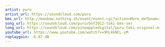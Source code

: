 ```yaml
---
artist: puru
artist_url: https://soundcloud.com/puru
bms_url: http://manbow.nothing.sh/event/event.cgi?action=More_def&num=101&event=83
song_url: https://soundcloud.com/puru/bof2012-toki-bms-ver
long_url: https://soundcloud.com/pineappledigital/puru-toki-original-mix-preview
youtube_url: https://www.youtube.com/watch?v=9hLkkNCL-yM
replaygain: -6.87 dB
---
```

